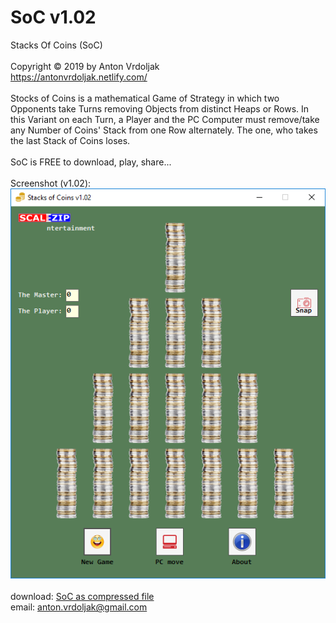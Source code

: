 # SoC v1.02
Stacks Of Coins (SoC)<br />
<br />
Copyright © 2019 by Anton Vrdoljak <br />
https://antonvrdoljak.netlify.com/ <br />
<br />
Stocks of Coins is a mathematical Game of Strategy in which two Opponents take Turns removing Objects from distinct Heaps or Rows.
In this Variant on each Turn, a Player and the PC Computer must remove/take any Number of Coins' Stack from one Row alternately.
The one, who takes the last Stack of Coins loses.<br />
<br />
SoC is FREE to download, play, share... <br />
<br />
Screenshot (v1.02): <br />
![SoC](https://raw.githubusercontent.com/Vrda-GF/SoC/master/static/img/SoCmain.png)
<br />
<br />
download: [SoC as compressed file](https://raw.githubusercontent.com/Vrda-GF/SoC/master/static/files/SoC.zip) <br />
email: anton.vrdoljak@gmail.com <br />
